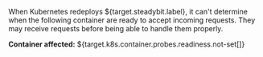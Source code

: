 When Kubernetes redeploys ${target.steadybit.label}, it can't determine when the following container are ready to accept incoming requests.
They may receive requests before being able to handle them properly.

**Container affected:** ${target.k8s.container.probes.readiness.not-set[]}
